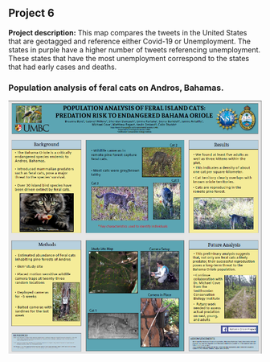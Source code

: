 ## Project 6

**Project description:** 
This map compares the tweets in the United States that are geotagged and reference either Covid-19 or Unemployment. The states in purple have a higher number of tweets referencing unemployment. These states that have the most unemployment  correspond to the states that had early cases and deaths. 
### Population analysis of feral cats on Andros, Bahamas. 

<img src="../images/BOP_Poster.png?raw=true"/>
